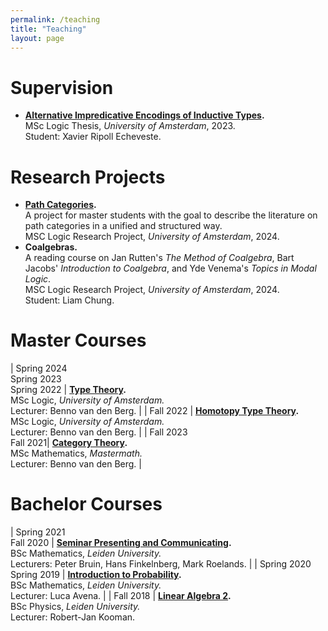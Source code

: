 ```yaml
---
permalink: /teaching
title: "Teaching"
layout: page
---
```


# Supervision

- **[Alternative Impredicative Encodings of Inductive Types](https://msclogic.illc.uva.nl/current-students/graduation/Defenses-2023/).** \
    MSc Logic Thesis, *University of Amsterdam*, 2023. \
    Student: Xavier Ripoll Echeveste.

# Research Projects

- **[Path Categories](/path_categories.md).** \
    A project for master students with the goal to describe the literature on path categories in a unified and structured way. \
    MSC Logic Research Project, *University of Amsterdam*, 2024.
- **Coalgebras.** \
    A reading course on Jan Rutten's *The Method of Coalgebra*, Bart Jacobs' *Introduction to Coalgebra*, and Yde Venema's *Topics in Modal Logic*. \
    MSC Logic Research Project, *University of Amsterdam*, 2024. \
    Student: Liam Chung.

# Master Courses

| Spring 2024 <br/> Spring 2023 <br/> Spring 2022 | **[Type Theory](https://coursecatalogue.uva.nl/xmlpages/page/2023-2024-en/search-course/course/110132).** <br/> MSc Logic, *University of Amsterdam.* <br/> Lecturer: Benno van den Berg. |
| Fall 2022 | **[Homotopy Type Theory](https://homotopytypetheory.org/).** <br/> MSc Logic, *University of Amsterdam.* <br/> Lecturer: Benno van den Berg. |
| Fall 2023 <br/> Fall 2021| **[Category Theory](https://elo.mastermath.nl/mod/page/view.php?id=333).** <br/> MSc Mathematics, *Mastermath.* <br/> Lecturer: Benno van den Berg. |

# Bachelor Courses

| Spring 2021 <br/> Fall 2020 | **[Seminar Presenting and Communicating](https://studiegids.universiteitleiden.nl/en/courses/99656/seminarium-presenteren-en-communiceren).** <br/> BSc Mathematics, *Leiden University.* <br/> Lecturers: Peter Bruin, Hans Finkelnberg, Mark Roelands. |
| Spring 2020 <br/> Spring 2019 | **[Introduction to Probability](https://studiegids.universiteitleiden.nl/en/courses/99621/inleiding-kansrekening).** <br/> BSc Mathematics, *Leiden University.* <br/> Lecturer: Luca Avena. |
| Fall 2018 | **[Linear Algebra 2](https://studiegids.universiteitleiden.nl/en/courses/81761/lineaire-algebra-2-na).** <br/> BSc Physics, *Leiden University.* <br/> Lecturer: Robert-Jan Kooman.